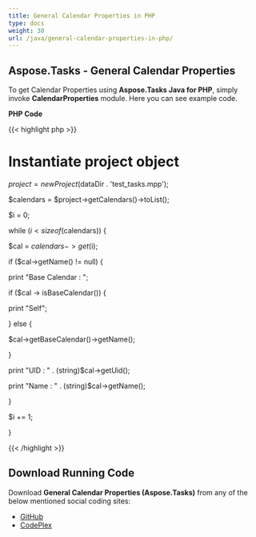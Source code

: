 ```yaml
---
title: General Calendar Properties in PHP
type: docs
weight: 30
url: /java/general-calendar-properties-in-php/
---
```


## **Aspose.Tasks - General Calendar Properties**
To get Calendar Properties using **Aspose.Tasks Java for PHP**, simply invoke **CalendarProperties** module. Here you can see example code.

**PHP Code**

{{< highlight php >}}

 # Instantiate project object

$project = new Project($dataDir . 'test_tasks.mpp');

$calendars = $project->getCalendars()->toList();

$i = 0;

while ($i < sizeof($calendars)) {

$cal = $calendars->get($i);

if ($cal->getName() != null) {

print "Base Calendar : ";

if ($cal -> isBaseCalendar()) {

print "Self";

} else {

$cal->getBaseCalendar()->getName();

}

print "UID : " . (string)$cal->getUid();

print "Name : " . (string)$cal->getName();

}

$i += 1;

}

{{< /highlight >}}
## **Download Running Code**
Download **General Calendar Properties (Aspose.Tasks)** from any of the below mentioned social coding sites:

- [GitHub](https://github.com/aspose-tasks/Aspose.Tasks-for-Java/blob/master/Plugins/Aspose_Tasks_Java_for_PHP/src/aspose/tasks/WorkingWithCalendars/CalendarProperties.php)
- [CodePlex](https://asposetasksjavaphp.codeplex.com/SourceControl/latest#src/aspose/tasks/WorkingWithCalendars/CalendarProperties.php)
